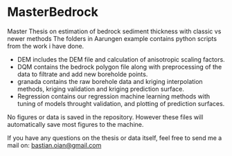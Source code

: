 # MasterBedrock
Master Thesis on estimation of bedrock sediment thickness with classic vs newer methods
The folders in Aarungen example contains python scripts from the work i have done.

- DEM includes the DEM file and calculation of anisotropic scaling factors.
- DQM contains the bedrock polygon file along with preprocessing of the data to filtrate and add new boreholde points.
- granada contains the raw borehole data and kriging interpolation methods, kriging validation and kriging prediction surface.
- Regression contains our regression machine learning methods with tuning of models throught validation, and plotting of prediction surfaces.

No figures or data is saved in the repository. However these files will automatically save most figures to the machine. 

If you have any questions on the thesis or data itself, feel free to send me a mail on: bastian.oian@gmail.com
